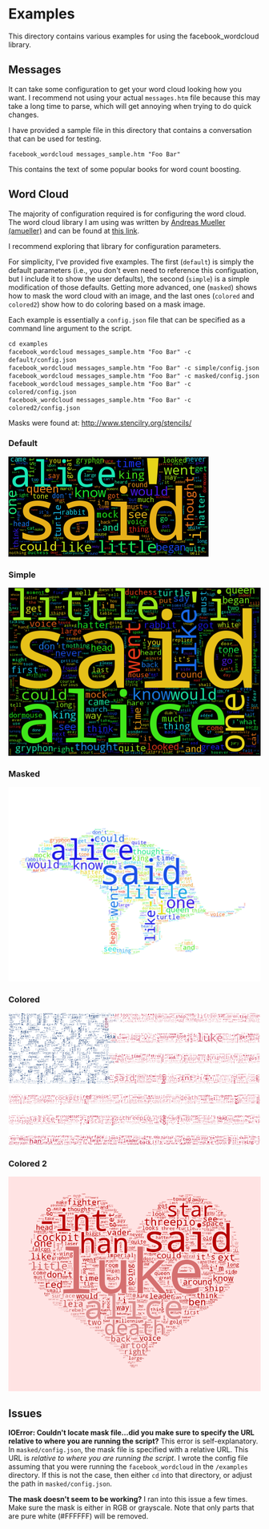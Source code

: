 # Examples
This directory contains various examples for using the facebook_wordcloud library.

## Messages
It can take some configuration to get your word cloud looking how you want. I recommend not using your actual `messages.htm` file because this may take a long time to parse, which will get annoying when trying to do quick changes.

I have provided a sample file in this directory that contains a conversation that can be used for testing.

    facebook_wordcloud messages_sample.htm "Foo Bar"

This contains the text of some popular books for word count boosting.

## Word Cloud
The majority of configuration required is for configuring the word cloud. The word cloud library I am using was written by [Andreas Mueller (amueller)](https://github.com/amueller) and can be found at [this link](https://github.com/amueller/word_cloud).

I recommend exploring that library for configuration parameters.

For simplicity, I've provided five examples. The first (`default`) is simply the default parameters (i.e., you don't even need to reference this configuation, but I include it to show the user defaults), the second (`simple`) is a simple modification of those defaults. Getting more advanced, one (`masked`) shows how to mask the word cloud with an image, and the last ones (`colored` and `colored2`) show how to do coloring based on a mask image.

Each example is essentially a `config.json` file that can be specified as a command line argument to the script.

    cd examples
    facebook_wordcloud messages_sample.htm "Foo Bar" -c default/config.json
    facebook_wordcloud messages_sample.htm "Foo Bar" -c simple/config.json
    facebook_wordcloud messages_sample.htm "Foo Bar" -c masked/config.json
    facebook_wordcloud messages_sample.htm "Foo Bar" -c colored/config.json
    facebook_wordcloud messages_sample.htm "Foo Bar" -c colored2/config.json

Masks were found at: http://www.stencilry.org/stencils/

### Default
![Default](default/output.png)

### Simple
![Simple](simple/output.png)

### Masked
![Masked](masked/output.png)

### Colored
![Colored](colored/output.png)

### Colored 2
![Colored2](colored2/output.png)

## Issues
**IOError: Couldn't locate mask file...did you make sure to specify the URL relative to where you are running the script?**
This error is self-explanatory. In `masked/config.json`, the mask file is specified with a relative URL. This URL is *relative to where you are running the script*. I wrote the config file assuming that you were running the `facebook_wordcloud` in the `/examples` directory. If this is not the case, then either `cd` into that directory, or adjust the path in `masked/config.json`.

**The mask doesn't seem to be working?**
I ran into this issue a few times. Make sure the mask is either in RGB or grayscale. Note that only parts that are pure white (#FFFFFF) will be removed.
